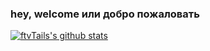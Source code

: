 ### hey, welcome или добро пожаловать

[![ftvTails's github stats](https://github-readme-stats.vercel.app/api?username=ftvTails)](https://github.com/anuraghazra/github-readme-stats)


